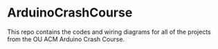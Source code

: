 # ArduinoCrashCourse
This repo contains the codes and wiring diagrams for all of the projects from the OU ACM Arduino Crash Course.
